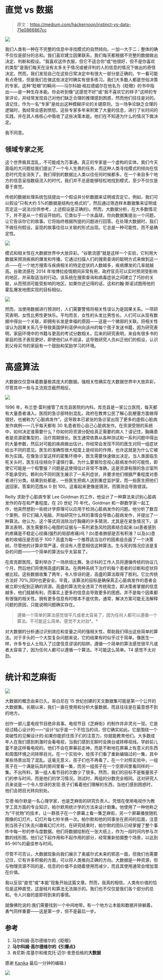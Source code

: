 # 直觉 vs 数据

> 原文：<https://medium.com/hackernoon/instinct-vs-data-71e0866867cc>

![](img/def8d5807db9b308b937a9132f34c4fe.png)

我们人类有一种在不完整的信息中寻找模式的自然倾向。一加一大于二；整体的确不仅仅是部分的总和。我们喜欢建立因果联系，我们每天都根据不完整的数据做出决定、判断和假设。“我喜欢这件衣服，但它不适合你”或“他很好，但不是你喜欢的类型”是我们每天在没有太多关于情况或被评判的人的信息的情况下做出的奇怪决定。然而，我们发现自己在这些日常决定中有很大一部分是正确的。乍一看可能有点奇怪，但是我们在做这些决定时确实有很多练习。我们大多数人都是世俗决策的专家。这种“眨眼”的瞬间——马尔科姆·格拉德威尔在他名为《眨眼》的书中指出——是一种生存本能。你会听到像“这感觉不好”或“我不喜欢它的样子”这样的专家评论，并经常发现自己对他们缺乏合理的推理感到困惑，然而他们往往是对的。请记住，作为一名“专家”是给出这种模糊评论的关键原则，当一场争论缺乏合理的逻辑时，我经常会感到愤怒。这些专家多年来积累了大量的信息，进行了长时间的实践，并在其人格核心中吸收了这些决策本能。他们在不知道为什么的情况下做决定。

我不同意。

## 领域专家之死

这个世界极其混乱，不可能成为万事通。真正的专家是一个虚构的实体。我们今天面临的大问题给我们提出了一个令人生畏的任务，而这种人类寻找模式的倾向在信息时代完全消失了。我们得到的数据比人类以往任何时候都多。在一个来自多个地方的信息呈指数级流入的时代，我们并不总是能够轻松地找到模式，至少不仅仅是基于直觉。

传统的数据处理系统包括提出一个假设并分析数据来证明或否定它。例如，我们可以假设“只有大约 5%的数据是结构化格式的”，然后通过筛选样本数据集来证明或否定这一说法(仅供参考，上述假设是正确的)。然而，大数据分析，在大多数情况下，并不是从一个假设开始的。它类似于一个水晶球，你向数据集提出一个问题，让它告诉你它的故事。它将始终根据所提的问题进行回答。在处理大数据时，我们不做任何假设。呈现的故事往往以关联的形式出现。它总是一种可能性，而不是确定性。

![](img/902c29293399e95ef5c08f4fbefdfd90.png)

模式和相关性在大数据世界中大放异彩。“谷歌流感”就是这样一个实验，它利用大数据来预测疾病的爆发和传播。它通过扫描人们的搜索查询的聪明方式来做到这一点——在一个地方搜索与疾病相关的特定症状的人数越多，疾病爆发的几率就越高。谷歌流感在 2014 年埃博拉疫情期间非常有用，政府官员可以实时预测受影响的地区，并采取适当的行动。该系统在搜索查询和病毒症状之间建立了巧妙的关联，从而预测可能受影响的地区。如果你还记得的话，这和约翰·斯诺试图用他的霍乱爆发地图实现的目标相似。

![](img/c4f18432d8e047838e685f2d06ab7231.png)

然而，当使用数据进行预测时，人们需要警惕将相关性误认为是因果关系。一项研究表明，女性比男性更快乐。平均而言，女性的头发比男性长。人们可以从现有数据中得出一个关联，即拥有长发是幸福的原因——这是一个微弱的关联。将相关性误认为因果关系几乎导致美国伊利诺伊州向该州的每个孩子发送书籍，因为研究表明，家庭环境中的书籍与更高的考试分数相关。后来的研究表明，来自有很多书的家庭的孩子表现更好，即使他们从不阅读，这导致研究人员纠正他们的假设，认识到父母买书的家庭有一个鼓励和奖励学习的环境。

# 高盛算法

大数据仅仅意味着数量极其庞大的数据。强相关性确实在大数据世界中大放异彩，尽管其中一些与主流观念截然相反。

![](img/0c4ee753849a864c8a9cd19d0c443f10.png)

1996 年，布兰登·雷利接管了库克县医院的内科。库克县是一家公立医院，每天都有大量患者涌入。医院的急诊部特别混乱。政府在教育公民了解心肌梗塞方面做得很好。也被称为“心脏病发作”。这导致本已紧张的急诊室出现了更多的虚假心脏病发作病例——几乎每天都有 30 名患者担心自己心脏病发作。在资源受限的系统中，如何决定谁需要什么？你如何将资源分配给真正需要的病人？请记住，胸痛患者是资源密集型的，治疗周期很长。医生通常依靠从各种测试和一系列问题中得出的大量参数，然后对可能的疾病做出估计。你经常会发现不同的医生对同一组症状给出不同的意见。医生的准确性很大程度上是经验的作用，也许这就是为什么它被称为实践。在像急诊室这样的密集环境中，医生需要快速做出决定。当人类面临生死关头时，医生往往倾向于谨慎行事。为什么要冒险忽视心脏病发作的可能性，即使它可能是一个假警报？问题是这使得估计非常不准确，这是资源有限的急诊室所不能承受的。赖利向不同的医生展示了一系列症状，并要求他们根据严重程度对患者进行分类。结果到处都是，一些医生把病人送到重症监护室，而一些医生把他们送回家。答案的范围从 0 到 100。这看起来更像是猜测，而猜测会导致错误。

Reilly 求助于心脏病专家 Lee Goldman 的工作，他设计了一种算法来识别心脏病发作的存在和严重程度。在 20 世纪 70 年代，Goldman 和一群数学家一起工作，他突然想到一些统计学原理可以应用于检测心脏病发作的问题。他分析了数百个案例，将它们输入电脑，开始研究什么样的事情会导致心脏病发作，并提出了一种算法。他认为，这个等式将消除治疗胸痛的许多猜测，尤其是在紧急情况下。该算法表明，医生需要将心电图的证据与一系列紧急风险因素结合起来:(a)患者感到的疼痛是不稳定心绞痛(强烈的局部疼痛)吗？(b)患者肺部是否有积液？以及(c)患者的收缩压是否低于 100？高盛为每一个推荐适当治疗的因素组合画了一个决策树。尽管他的计算非常严谨，但没有人愿意相信这种算法。生与死的情况应该是复杂的问题——一个简单的算法似乎太容易了。

在库克郡医院，雷利举办了一场烘焙比赛。急诊科的工作人员将遵循传统的协议几个月，然后他们将使用高盛的算法。在两种系统下治疗的每个患者的诊断和症状将被比较。这些数据收集了两年，令人惊讶的是，高盛的算法取得了胜利。它比传统方法好 70%,同时也更安全。毕竟，该算法的目标是确保真正心脏病发作的患者会被立即分配到正确的资源。高盛的算法完全违背了传统观念，即决策者掌握的信息越多，他们就越有利，而事实上更多的信息会导致更多的困惑。并不是每个因素都有很强的相关性。拥有更多信息有时根本不是优势。通常，解决方案可能无法解释问题的原因，只能说明问题确实存在。

> 遵循一个简单的算法感觉很平凡或者太容易了，因为任何人都可以遵循一个算法。不可能这么简单。感觉不太对劲*。*

对大数据的分析通过识别效应和变量之间的强相关性，帮助我们得出这些简单的算法。对于手头的一个大型复杂问题来说，它的结果有时似乎过于简单。像医生一样，许多专业人士陷入了过度信息谬误的陷阱。遵循一个简单的算法感觉很平凡或者太容易了，因为任何人都可以遵循一个算法。不可能这么简单。T4 感觉不太对劲。

# 统计和芝麻街

![](img/a03eb9d376929d566ba39a1347a2377e.png)

大数据的概念由来已久。哥白尼在 15 世纪创建的天文数据集可能是第一个公开的大数据集。长期以来，我们一直在使用和分析大量数据，而且往往是在最意想不到的地方。

创作一部儿童电视节目绝非易事。电视节目《芝麻街》的制作并非灵光一现。它是经过精心设计的——“设计”似乎是一个不恰当的词，但它确实如此。它是围绕一个突破性的见解设计的:如果你能抓住孩子们的注意力，你就能教育他们。大多数成年人在我们感到刺激时会看电视，当我们感到无聊时会换台或转移视线。学龄前儿童不是这样看电视的。他们不会在屏幕前走神，而是不断地在屏幕上有意义的东西和周围环境之间转移目光。在一个实验中，给孩子们看了重新编辑过的一集，其中某些场景出现了混乱。这毫无意义，孩子们也不再看了。在一个对照实验中，一组孩子在一个满是玩具的房间里看一集，而另一组孩子在一个空房间里看同样的一集。不出所料，第一组人看节目的次数少了很多。然而，我们的目标不是衡量孩子们的参与时间，而是他们的学习情况。测试时，两组的分数完全相同。这对研究人员来说是一个令人惊讶的发现:孩子们看着他们理解的东西，当他们感到困惑时，他们会把目光转向别处。

艾德·帕尔默是一名心理学家，也是芝麻街的研究负责人。凭借在使用电视作为教学工具方面的专业知识，帕尔默用统计学的方法来设计剧集。他使用了一种他称之为“干扰物”的技术，让一群孩子在一个屏幕上看一集芝麻街，另一个屏幕播放随机图像的幻灯片。幻灯片每七秒半换一次。帕尔默和他的同事坐在房间的后面，注意到当孩子们失去兴趣看幻灯片时。在研究结束时，帕尔默的团队已经掌握了整个事件中每一秒的参与度数据。他们将数据绘制在一张大纸上，作为一段时间内参与次数的线形图。他们记下起作用和不起作用的部分，经常重新拍摄整个场景，以达到 85-90%的最佳参与时间。

尽管不可否认，大数据现象向我们展示了奥威尔式未来的邪恶一面，但我们也需要记住，它有许多积极的方面，可以将人类推向正确的方向。大数据是一种资源，但与物理资源不同的是，信息的价值不会随着使用而减少，而且其使用通常会增加潜在价值。

我以反驳“直觉”或“本能”现象开始这篇文章。然而，我真的相信，人类有价值的恰恰是这种直觉，这是硅片和算法无法揭示的。我们也不仅仅是我们各个部分的总和。令人兴奋的是即将到来的事情。

就像佛陀说的:我们需要找到一个中间地带。有一个地方让本能和数据并排躺着。勇气同样重要——这是第一步，但不是最后一步。

## 参考

1.  马尔科姆·高尔德维尔的《眨眼》
2.  **马尔科姆·高尔德维尔的《引爆点》**
3.  肯尼斯·库基尔和维克托·迈尔·舍恩伯格的**大数据**

感谢 [Kanika](https://medium.com/u/360fbcfdf046?source=post_page-----71e0866867cc--------------------------------) 最后一分钟的编辑:)

![](img/6afb7930d348b54f11f7e5da936edc51.png)